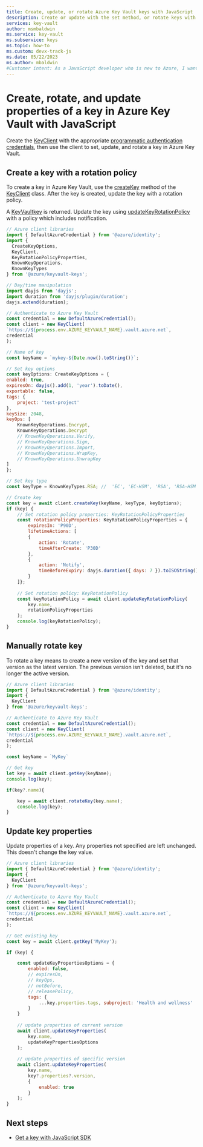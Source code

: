 ```yaml
---
title: Create, update, or rotate Azure Key Vault keys with JavaScript
description: Create or update with the set method, or rotate keys with JavaScript. 
services: key-vault
author: msmbaldwin
ms.service: key-vault
ms.subservice: keys
ms.topic: how-to
ms.custom: devx-track-js
ms.date: 05/22/2023
ms.author: mbaldwin
#Customer intent: As a JavaScript developer who is new to Azure, I want to create, update, or rotate a key to the Key Vault with the SDK.
---
```


# Create, rotate, and update properties of a key in Azure Key Vault with JavaScript

Create the [KeyClient](/javascript/api/@azure/keyvault-keys/keyclient) with the appropriate [programmatic authentication credentials](javascript-developer-guide-get-started.md#authorize-access-and-connect-to-key-vault), then use the client to set, update, and rotate a key in Azure Key Vault.


## Create a key with a rotation policy

To create a key in Azure Key Vault, use the [createKey](/javascript/api/@azure/keyvault-keys/keyclient#@azure-keyvault-keys-keyclient-createkey) method of the [KeyClient](/javascript/api/@azure/keyvault-keys/keyclient) class. After the key is created, update the key with a rotation policy. 

A [KeyVaultkey](/javascript/api/@azure/keyvault-keys/keyvaultkey) is returned. Update the key using [updateKeyRotationPolicy](/javascript/api/@azure/keyvault-keys/keyclient) with a policy which includes notification.

```javascript
// Azure client libraries
import { DefaultAzureCredential } from '@azure/identity';
import {
  CreateKeyOptions,
  KeyClient,
  KeyRotationPolicyProperties,
  KnownKeyOperations,
  KnownKeyTypes
} from '@azure/keyvault-keys';

// Day/time manipulation
import dayjs from 'dayjs';
import duration from 'dayjs/plugin/duration';
dayjs.extend(duration);

// Authenticate to Azure Key Vault
const credential = new DefaultAzureCredential();
const client = new KeyClient(
`https://${process.env.AZURE_KEYVAULT_NAME}.vault.azure.net`,
credential
);

// Name of key
const keyName = `mykey-${Date.now().toString()}`;

// Set key options
const keyOptions: CreateKeyOptions = {
enabled: true,
expiresOn: dayjs().add(1, 'year').toDate(),
exportable: false,
tags: {
    project: 'test-project'
},
keySize: 2048,
keyOps: [
    KnownKeyOperations.Encrypt,
    KnownKeyOperations.Decrypt
    // KnownKeyOperations.Verify,
    // KnownKeyOperations.Sign,
    // KnownKeyOperations.Import,
    // KnownKeyOperations.WrapKey,
    // KnownKeyOperations.UnwrapKey
]
};

// Set key type
const keyType = KnownKeyTypes.RSA; //  'EC', 'EC-HSM', 'RSA', 'RSA-HSM', 'oct', 'oct-HSM'

// Create key
const key = await client.createKey(keyName, keyType, keyOptions);
if (key) {
    // Set rotation policy properties: KeyRotationPolicyProperties
    const rotationPolicyProperties: KeyRotationPolicyProperties = {
        expiresIn: 'P90D',
        lifetimeActions: [
        {
            action: 'Rotate',
            timeAfterCreate: 'P30D'
        },
        {
            action: 'Notify',
            timeBeforeExpiry: dayjs.duration({ days: 7 }).toISOString()
        }
    ]};
    
    // Set rotation policy: KeyRotationPolicy
    const keyRotationPolicy = await client.updateKeyRotationPolicy(
        key.name,
        rotationPolicyProperties
    );
    console.log(keyRotationPolicy);
}
```

## Manually rotate key

To rotate a key means to create a new version of the key and set that version as the latest version. The previous version isn't deleted, but it's no longer the active version.

```javascript
// Azure client libraries
import { DefaultAzureCredential } from '@azure/identity';
import {
  KeyClient
} from '@azure/keyvault-keys';

// Authenticate to Azure Key Vault
const credential = new DefaultAzureCredential();
const client = new KeyClient(
`https://${process.env.AZURE_KEYVAULT_NAME}.vault.azure.net`,
credential
);

const keyName = `MyKey`

// Get key
let key = await client.getKey(keyName);
console.log(key);

if(key?.name){

    key = await client.rotateKey(key.name);
    console.log(key);
}
```

## Update key properties

Update properties of a key. Any properties not specified are left unchanged. This doesn't change the key value.

```javascript
// Azure client libraries
import { DefaultAzureCredential } from '@azure/identity';
import {
  KeyClient
} from '@azure/keyvault-keys';

// Authenticate to Azure Key Vault
const credential = new DefaultAzureCredential();
const client = new KeyClient(
`https://${process.env.AZURE_KEYVAULT_NAME}.vault.azure.net`,
credential
);

// Get existing key
const key = await client.getKey('MyKey');

if (key) {

    const updateKeyPropertiesOptions = {
        enabled: false,
        // expiresOn,
        // keyOps,
        // notBefore, 
        // releasePolicy, 
        tags: { 
            ...key.properties.tags, subproject: 'Health and wellness' 
        }
    }
    
    // update properties of current version
    await client.updateKeyProperties(
        key.name,
        updateKeyPropertiesOptions
    );
    
    // update properties of specific version
    await client.updateKeyProperties(
        key.name,
        key?.properties?.version,
        {
            enabled: true
        }
    );
}
```

## Next steps

* [Get a key with JavaScript SDK](javascript-developer-guide-get-key.md)